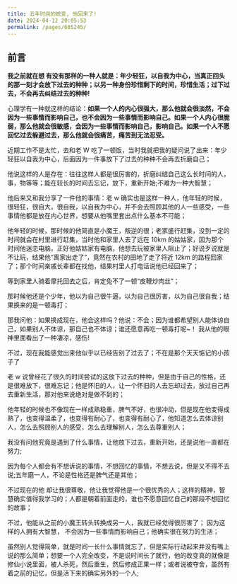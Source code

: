 ```yaml
---
title: 五年时间的蜕变, 他回来了!
date: 2024-04-12 20:05:53
permalink: /pages/685245/
---
```


## 前言

**我之前就在想 有没有那样的一种人就是：年少轻狂，以自我为中心，当真正回头的那一刻才会放下过去的种种；以另一种身份珍惜剩下的时间，珍惜生活；过下过去，不会再去纠结过去的种种!**

心理学有一种就这样的结论：**如果一个人的内心很强大，那么他就会很淡然，不会因为一些事情而影响自己，也不会因为一些事情而影响自己。如果一个人内心很脆弱，那么他就会很敏感，会因为一些事情而影响自己，影响自己。如果一个人不愿回忆过去躲避过去，那么他就会很痛苦，痛苦到无法忍受。**

近期工作不是太忙，去和老 W 吃了一顿饭，当时我就把我的疑问说了出来：年少轻狂以自我为中心，后面因为一件事放下了过去的种种不会再去折磨自己；

他说这样的人是存在：往往这样人都是很厉害的，折磨纠结自己这么长时间的人，事，物等等；能在较长的时间去忘记，放下，重新开始;不难为一种大智慧；

他后来又和我分享了一件他的事情：老 w 确实也是这样一种人，他年轻的时候，很轻狂，很自大，很自我，以自我为中心，并不会去照顾其他的人一些感受，一些事情他都是放在内心世界，想要从他嘴里套出点什么基本不可能；

他年轻的时候，那时候的他简直是小魔王，叛逆的很；老家盛行赶集，没到一定的时间就会在村里进行赶集，当时他和家里人去了远在 10km 的姑姑家，因为那个时间他迷恋电脑，正好他姑姑家有电脑，他想去玩被家里人阻止了；好说歹说就是不让玩，结果他“离家出走了”，竟然在农村的田地了走了将近 12km 的路程回家了；那个时间亲戚长辈都在找他，结果村里人打电话说他已经回来了；

等到家里人骑着摩托回去之后，肯定免不了一顿“皮鞭炒肉丝”；

那时候他还是个少年，他以为自己很牛逼，以为自己很厉害，以为自己很自我；结果换来的是一顿毒打；

那我问他：如果换成现在，他会这样吗？他说：不会；因为谁都希望别人能体谅自己，如果别人不体谅，那自己也不体谅；谁还愿意再吃一顿毒打呢~！ 我从他的眼神里面看出了一种凄凉，感伤!

不过，现在我能感觉出来他似乎以已经告别了过去了；不在是那个天天惦记的小孩子了

老 w 说曾经花了很久的时间尝试的这放下过去的种种，但是由于自己的性格，还是很难放下，很难忘记；他是怀旧的人，让一个怀旧的人去忘却过去，放过自己再去重新生活，那对他来说绝对是做不到的；

他年轻的时候也不像现在一样成熟稳重，脾气不好，也很冲动，但是现在他变得成熟了，也变得温柔了，也变得有耐心了，也变得有耐心了，他知道怎么去体谅别人，怎么去照顾别人的感受，怎么去理解别人，怎么去尊重别人；

我没有问他究竟是遇到了什么事情，让他放下过去，重新开始，还是说他一直都在努力;

因为每个人都会有不想诉说的事情，不想回忆的事情，不想去说，但是又不得不去说;五年磨一人，不论是性格还是脾气还是其他；

不过现在的他 却让我很尊敬，他让我觉得他是一个很优秀的人；这样的精神，智慧确实值得我学习的；人都是朝着前面走的，谁也不愿意回忆自己的那段不想回忆的故事；

不过，他能从之前的小魔王转头转换成另一人，我就已经觉得很厉害了； 因为这样的人拥有大智慧， 不会因为一些事情而影响自己；他确实很在努力的生活；

虽然别人觉得简单，就是时间一长什么事情就忘了，但是实际行动起来并没有嘴上说的那么简单；想要一个人完全改变，不是说时间长了就行，他的改变真的就像是修仙小说里面，被人杀死，然后重生，然后修成正果一样；或者说被夺舍，虽然有着之前的记忆，但是活下来的确实另外的一个人;
